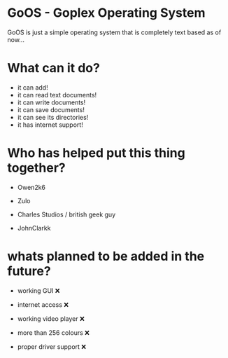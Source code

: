 # GoOS - Goplex Operating System
GoOS is just a simple operating system that is completely text based as of now...


# What can it do?

- it can add!
- it can read text documents!
- it can write documents!
- it can save documents!
- it can see its directories!
- it has internet support!

# Who has helped put this thing together?

- Owen2k6

- Zulo

- Charles Studios / british geek guy

- JohnClarkk

# whats planned to be added in the future?

- working GUI :x:
 
- internet access :x:

- working video player :x:

- more than 256 colours :x:

- proper driver support :x:

